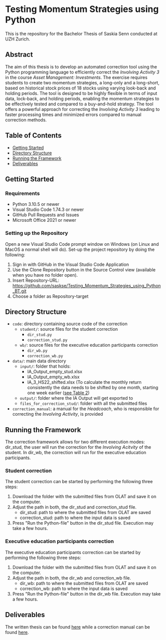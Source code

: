 # Testing Momentum Strategies using Python

This is the repository for the Bachelor Thesis of Saskia Senn conducted at UZH Zurich.

## Abstract
The aim of this thesis is to develop an automated correction tool using the Python programming language to efficiently correct the *Involving Activity 3* in the course *Asset Management: Investments*. The exercise requires students to create two momentum strategies, a long-only and a long-short, based on historical stock prices of 18 stocks using varying look-back and holding periods. The tool is designed to be highly flexible in terms of input data, lock-back, and holding periods, enabling the momentum strategies to be effectively tested and compared to a buy-and-hold strategy. The tool offers a powerful approach for correcting the *Involving Activity 3* leading to faster processing times and minimized errors compared to manual correction methods.

## Table of Contents
- [Getting Started](#getting-started)
- [Directory Structure](#directory-structure)
- [Running the Framework](#running-the-framework)
- [Deliverables](#deliverables)

## Getting Started 

### Requirements
- Python 3.10.5 or newer 
- Visual Studio Code 1.74.3 or newer
- GitHub Pull Requests and Issues
- Microsoft Office 2021 or newer

### Setting up the Repository 
Open a new Visual Studio Code prompt window on Windows (on Linux and MacOS a normal shell will do). Set-up the project repository by doing the following:

1. Sign in with GitHub in the Visual Studio Code Application
2. Use the Clone Repository button in the Source Control view (available when you have no folder open).
3. Insert Repository-URL: https://github.com/saskse/Testing_Momentum_Strategies_using_Python_BT.git
4. Choose a folder as Repository-target

## Directory Structure
- `code`: directory containing source code of the correction
    - `student/`: source files for the student correction
        - `dir_stud.py`
        - `correction_stud.py`
    - `wb/`: source files for the executive education participants correction
        - `dir_wb.py`
        - `correction_wb.py`
- `data/`: main data directory
    - `input/`: folder that holds:
         - IA_Output_empty_stud.xlsx
         - IA_Output_empty_wb.xlsx
         - IA_3_HS22_shifted.xlsx (To calculate the monthly return consistently the data needs to be shifted by one month, starting one week earlier ([see Table 2](deliverables/Bachelor_Thesis_Saskia_Senn.pdf#page=24))
    - `output/`: folder where the IA Output will get exported to
    - `files_for_correction_stud/`: folder with all the submitted files
- `correction_manual`: a manual for the *Headcoach*, who is responsible for correcting the *Involving Activity*, is provided

## Running the Framework
The correction framework allows for two different execution modes: dir_stud, the user will run the correction for the *Involving Acitvity* of the student. In dir_wb, the correction will run for the executive education participants.

### Student correction
The student correction can be started by performing the following three steps:

1. Download the folder with the submitted files from OLAT and save it on the computer.
2. Adjust the path in both, the dir_stud and correction_stud file.
    - dir_stud: path to where the submitted files from OLAT are saved
    - correction_stud: path to where the input data is saved
4. Press "Run the Python-file" button in the dir_stud file. Execution may take a few hours.

### Executive education participants correction
The executive education participants correction can be started by performing the following three steps:

1. Download the folder with the submitted files from OLAT and save it on the computer.
2. Adjust the path in both, the dir_wb and correction_wb file.
    - dir_wb: path to where the submitted files from OLAT are saved
    - correction_wb: path to where the input data is saved
4. Press "Run the Python-file" button in the dir_wb file. Execution may take a few hours.

## Deliverables
The written thesis can be found [here](deliverables/Bachelor_Thesis_Saskia_Senn.pdf) while a correction manual can be found [here](correction_manual.md).
